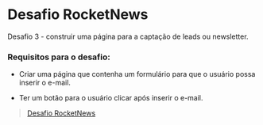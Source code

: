 # Desafio RocketNews

Desafio 3 - construir uma página para a captação de leads ou newsletter.

### Requisitos para o desafio:

* Criar uma página que contenha um formulário para que o usuário possa inserir o
e-mail.

* Ter um botão para o usuário clicar após inserir o e-mail.

> [Desafio RocketNews]()
